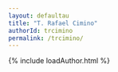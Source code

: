 ```yaml
---
layout: defaultau
title: "T. Rafael Cimino"
authorId: trcimino
permalink: /trcimino/
---
```

{% include loadAuthor.html %}
<script>
    $(document).ready(function(){
        showAuthorBio('{{ page.authorId }}');
   });
</script>
